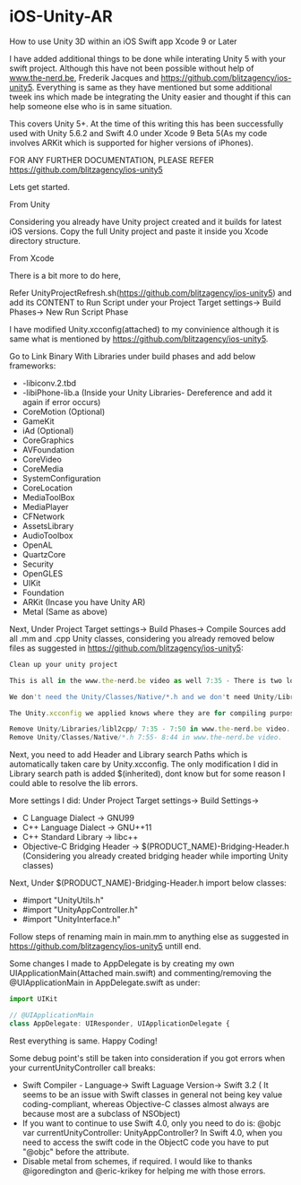 # iOS-Unity-AR
How to use Unity 3D within an iOS Swift app Xcode 9 or Later

I have added additional things to be done while interating Unity 5 with your swift project. Although this have not been possible without help of www.the-nerd.be, Frederik Jacques and https://github.com/blitzagency/ios-unity5. Everything is same as they have mentioned but some additional tweek ins which made be integrating the Unity easier and thought if this can help someone else who is in same situation.

This covers Unity 5+. At the time of this writing this has been successfully used with Unity 5.6.2 and Swift 4.0 under Xcode 9 Beta 5(As my code involves ARKit which is supported for higher versions of iPhones).

FOR ANY FURTHER DOCUMENTATION, PLEASE REFER https://github.com/blitzagency/ios-unity5


Lets get started.

From Unity

Considering you already have Unity project created and it builds for latest iOS versions. Copy the full Unity project and paste it inside you Xcode directory structure.

From Xcode

There is a bit more to do here,

Refer UnityProjectRefresh.sh(https://github.com/blitzagency/ios-unity5) and add its CONTENT to Run Script under your Project Target settings-> Build Phases-> New Run Script Phase 

I have modified Unity.xcconfig(attached) to my convinience although it is same what is mentioned by https://github.com/blitzagency/ios-unity5. 

Go to Link Binary With Libraries under build phases and add below frameworks:
* -libiconv.2.tbd
* -libiPhone-lib.a (Inside your Unity Libraries- Dereference and add it again if error occurs)
* CoreMotion (Optional)
* GameKit 
* iAd (Optional)
* CoreGraphics 
* AVFoundation 
* CoreVideo 
* CoreMedia 
* SystemConfiguration 
* CoreLocation 
* MediaToolBox 
* MediaPlayer 
* CFNetwork 
* AssetsLibrary 
* AudioToolbox 
* OpenAL 
* QuartzCore 
* Security 
* OpenGLES 
* UIKit 
* Foundation
* ARKit (Incase you have Unity AR)
* Metal (Same as above)

Next, Under Project Target settings-> Build Phases-> Compile Sources add all .mm and .cpp Unity classes, considering you already removed below files as suggested in https://github.com/blitzagency/ios-unity5:

```javascript
Clean up your unity project

This is all in the www.the-nerd.be video as well 7:35 - There is two location we will clean up for convenience. For both of these we ONLY WANT TO REMOVE REFERENCES DO NOT MOVE TO TRASH

We don't need the Unity/Classes/Native/*.h and we don't need Unity/Libraries/libl2cpp/.

The Unity.xcconfig we applied knows where they are for compiling purposes.

Remove Unity/Libraries/libl2cpp/ 7:35 - 7:50 in www.the-nerd.be video.
Remove Unity/Classes/Native/*.h 7:55- 8:44 in www.the-nerd.be video.
```

Next, you need to add Header and Library search Paths which is automatically taken care by Unity.xcconfig. The only modification I did in Library search path is added $(inherited), dont know but for some reason I could able to resolve the lib errors.

More settings I did:
Under Project Target settings-> Build Settings->
* C Language Dialect -> GNU99
* C++ Language Dialect -> GNU++11
* C++ Standard Library -> libc++
* Objective-C Bridging Header -> $(PRODUCT_NAME)-Bridging-Header.h (Considering you already created bridging header while importing Unity classes)

Next, Under $(PRODUCT_NAME)-Bridging-Header.h import below classes:
* #import "UnityUtils.h"
* #import "UnityAppController.h"
* #import "UnityInterface.h"

Follow steps of renaming main in main.mm to anything else as suggested in https://github.com/blitzagency/ios-unity5 untill end. 

Some changes I made to AppDelegate is by creating my own UIApplicationMain(Attached main.swift) and commenting/removing the @UIApplicationMain in AppDelegate.swift as under:

```javascript
import UIKit

// @UIApplicationMain
class AppDelegate: UIResponder, UIApplicationDelegate {
```

Rest everything is same. Happy Coding!

Some debug point's still be taken into consideration if you got errors when your currentUnityController call breaks:
* Swift Compiler - Language-> Swift Laguage Version-> Swift 3.2 ( It seems to be an issue with Swift classes in general not being key value coding-compliant, whereas Objective-C classes almost always are because most are a subclass of NSObject)
* If you want to continue to use Swift 4.0, only you need to do is:
@objc var currentUnityController: UnityAppController?
In Swift 4.0, when you need to access the swift code in the ObjectC code you have to put "@objc" before the attribute.
* Disable metal from schemes, if required.
I would like to thanks @igoredington and @eric-krikey for helping me with those errors.

